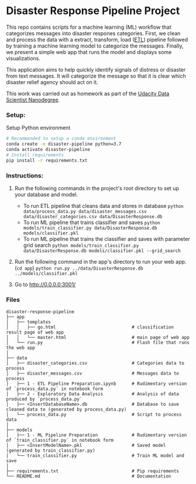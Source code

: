 # Disaster Response Pipeline Project

This repo contains scripts for a machine learning (ML) workflow that categorizes messages into disaster respones categories. First, we clean and process the data with a extract, transform, load ([ETL](https://en.wikipedia.org/wiki/Extract,_transform,_load)) pipeline followed by training a machine learning model to categorize the messages. Finally, we present a simple web app that runs the model and displays some visualizations.

This application aims to help quickly identify signals of distress or disaster from text messages. It will categorize the message so that it is clear which disaster relief agency should act on it.

This work was carried out as homework as part of the [Udacity Data Scientist Nanodegree](https://www.udacity.com/course/data-scientist-nanodegree--nd025).

### Setup:
Setup Python environment

```bash
# Recommended to setup a conda environment
conda create -n disaster-pipeline python=3.7 
conda activate disaster-pipeline
# Install requirements
pip install -r requirements.txt 
```

### Instructions:
1. Run the following commands in the project's root directory to set up your database and model.

    - To run ETL pipeline that cleans data and stores in database
        `python data/process_data.py data/disaster_messages.csv data/disaster_categories.csv data/DisasterResponse.db`
    - To run ML pipeline that trains classifier and saves
        `python models/train_classifier.py data/DisasterResponse.db models/classifier.pkl`
    - To run ML pipeline that trains the classifier and saves with parameter grid search 
        `python models/train_classifier.py data/DisasterResponse.db models/classifier.pkl --grid_search`

2. Run the following command in the app's directory to run your web app. (`cd app`)
    `python run.py ../data/DisasterResponse.db ../models/classifier.pkl`

3. Go to http://0.0.0.0:3001/

### Files

```
disaster-response-pipeline
├── app
│   ├── templates
│   │   ├── go.html                             # classification result page of web app
│   │   └── master.html                         # main page of web app
│   └── run.py                                  # Flash file that runs the web app
│
├── data
│   ├── disaster_categories.csv                 # Categories data to process
│   ├── disaster_messages.csv                   # Messages data to process
│   ├── 1 - ETL Pipeline Preparation.ipynb      # Rudimentary version of `process_data.py` in notebook form
│   ├── 2 - Exploratory Data Analysis           # Analysis of data produced by `process_data.py`
│   ├── <InsertDatabaseName>.db                 # Database to save cleaned data to (generated by process_data.py)
│   └── process_data.py                         # Script to process data
│
├── models
│   ├── 1 - ML Pipeline Preparation             # Rudimentary version of `train_classifier.py` in notebook form
│   ├── <InsertModelName>.pkl                   # Saved model (generated by train_classifier.py)
│   └── train_classifier.py                     # Train ML model and save 
│
├── requirements.txt                            # Pip requirements
└── README.md                                   # Documentation
```